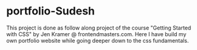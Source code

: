 # portfolio-Sudesh
This project is done as follow along project of the course "Getting Started with CSS" by Jen Kramer @ frontendmasters.com. Here I have build my own portfolio website while going deeper down to the css fundamentals.
